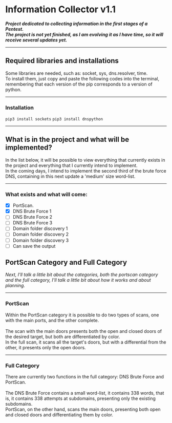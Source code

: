 # Information Collector v1.1

<p>
 
__*Project dedicated to collecting information in the first stages of a Pentest.<br />
The project is not yet finished, as I am evolving it as I have time, so it will receive several updates yet.*__

</p>

---

## Required libraries and installations

<p>
Some libraries are needed, such as: socket, sys, dns.resolver, time.<br />
To install them, just copy and paste the following codes into the terminal, remembering that each version of the pip corresponds to a version of python.
<p>

---

### Installation

`pip3 install sockets`
`pip3 install dnspython`

---

## What is in the project and what will be implemented?

<p>
In the list below, it will be possible to view everything that currently exists in the project and everything that I currently intend to implement.<br />
In the coming days, I intend to implement the second third of the brute force DNS, containing in this next update a 'medium' size word-list.<br />
</p>

---

### What exists and what will come:

 - [x] PortScan.<br />
 - [x] DNS Brute Force 1<br />
 - [ ] DNS Brute Force 2<br />
 - [ ] DNS Brute Force 3<br />
 - [ ] Domain folder discovery 1<br />
 - [ ] Domain folder discovery 2<br />
 - [ ] Domain folder discovery 3<br />
 - [ ] Can save the output<br />

## PortScan Category and Full Category

<p>
 
*Next, I'll talk a little bit about the categories, both the portscan category and the full category, I'll talk a little bit about how it works and about planning.*

<p>

---

### PortScan

<p>
Within the PortScan category it is possible to do two types of scans, one with the main ports, and the other complete.<br /><br />
The scan with the main doors presents both the open and closed doors of the desired target, but both are differentiated by color.<br />
In the full scan, it scans all the target's doors, but with a differential from the other, it presents only the open doors.
<p>

---

### Full Category

<p>
There are currently two functions in the full category: DNS Brute Force and PortScan. <br /> <br />
The DNS Brute Force contains a small word-list, it contains 338 words, that is, it contains 338 attempts at subdomains, presenting only the existing subdomains. <br />
PortScan, on the other hand, scans the main doors, presenting both open and closed doors and differentiating them by color.
<p>
